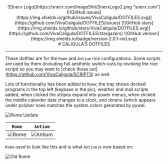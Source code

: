 <center>![Snerx Logo](https://snerx.com/ImageShit/SnerxLogo2.png "snerx.com")</center>

<center>[![GitHub issues](https://img.shields.io/github/issues/VivaCaligula/DOTFILES.svg)](https://github.com/VivaCaligula/DOTFILES/issues) [![GitHub stars](https://img.shields.io/github/stars/VivaCaligula/DOTFILES.svg)](https://github.com/VivaCaligula/DOTFILES/stargazers) ![GitHub version](https://img.shields.io/badge/version-2.0.1-red.svg)</center>
<center># CALIGULA'S DOTFILES</center>

---

These dotfiles are for the `Rome` and `Antium` rice configurations. Some scripts are used by them (including full aesthetic switch-outs by invoking the rice script) so you may want to [check those out] (https://github.com/VivaCaligula/SCRIPTS) as well. 

Lots of functionality has been added to `Rome`; the tray shows docked programs in the top left (keybase in the pic), weather and mail scripts added, when clicked the stripes expand into power menus, when clicked the middle calender date changes to a clock, and dmenu (which appears under polybar now) matches the system colors generated by pywal.

![Rome Update](https://i.imgur.com/vI3JGmb.png)

`Rome` | `Antium`
--- | ---
![Rome](https://images.imgbox.com/b6/e4/75WuXwh7_o.png) | ![Antium](https://images.imgbox.com/97/61/qqp4K2lH_o.png)

`Rome` *used* to look like this and is what `Antium` is now based on: 

![Old Rome](https://i.imgur.com/H4tjr24.png)
